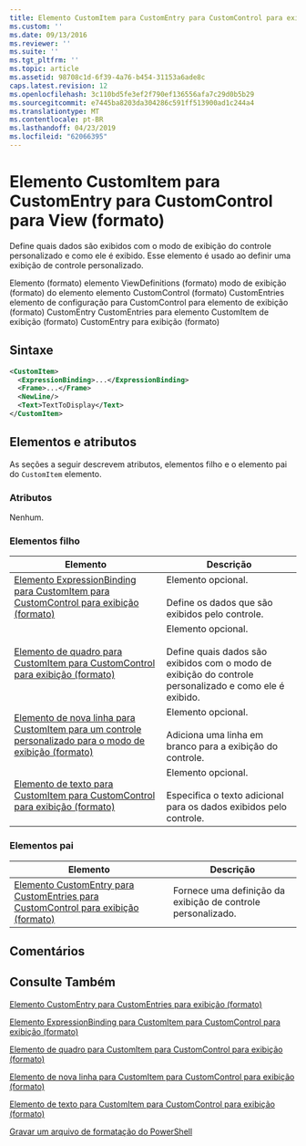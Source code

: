 ```yaml
---
title: Elemento CustomItem para CustomEntry para CustomControl para exibição (formato) | Microsoft Docs
ms.custom: ''
ms.date: 09/13/2016
ms.reviewer: ''
ms.suite: ''
ms.tgt_pltfrm: ''
ms.topic: article
ms.assetid: 98708c1d-6f39-4a76-b454-31153a6ade8c
caps.latest.revision: 12
ms.openlocfilehash: 3c110bd5fe3ef2f790ef136556afa7c29d0b5b29
ms.sourcegitcommit: e7445ba8203da304286c591ff513900ad1c244a4
ms.translationtype: MT
ms.contentlocale: pt-BR
ms.lasthandoff: 04/23/2019
ms.locfileid: "62066395"
---
```

# <a name="customitem-element-for-customentry-for-customcontrol-for-view-format"></a>Elemento CustomItem para CustomEntry para CustomControl para View (formato)

Define quais dados são exibidos com o modo de exibição do controle personalizado e como ele é exibido. Esse elemento é usado ao definir uma exibição de controle personalizado.

Elemento (formato) elemento ViewDefinitions (formato) modo de exibição (formato) do elemento elemento CustomControl (formato) CustomEntries elemento de configuração para CustomControl para elemento de exibição (formato) CustomEntry CustomEntries para elemento CustomItem de exibição (formato) CustomEntry para exibição (formato)

## <a name="syntax"></a>Sintaxe

```xml
<CustomItem>
  <ExpressionBinding>...</ExpressionBinding>
  <Frame>...</Frame>
  <NewLine/>
  <Text>TextToDisplay</Text>
</CustomItem>
```

## <a name="attributes-and-elements"></a>Elementos e atributos

As seções a seguir descrevem atributos, elementos filho e o elemento pai do `CustomItem` elemento.

### <a name="attributes"></a>Atributos

Nenhum.

### <a name="child-elements"></a>Elementos filho

|Elemento|Descrição|
|-------------|-----------------|
|[Elemento ExpressionBinding para CustomItem para CustomControl para exibição (formato)](./expressionbinding-element-for-customitem-for-customcontrol-for-view-format.md)|Elemento opcional.<br /><br /> Define os dados que são exibidos pelo controle.|
|[Elemento de quadro para CustomItem para CustomControl para exibição (formato)](./frame-element-for-customitem-for-customcontrol-for-view-format.md)|Elemento opcional.<br /><br /> Define quais dados são exibidos com o modo de exibição do controle personalizado e como ele é exibido.|
|[Elemento de nova linha para CustomItem para um controle personalizado para o modo de exibição (formato)](./newline-element-for-customitem-for-customcontrol-for-view-format.md)|Elemento opcional.<br /><br /> Adiciona uma linha em branco para a exibição do controle.|
|[Elemento de texto para CustomItem para CustomControl para exibição (formato)](./text-element-for-customitem-for-customview-for-view-format.md)|Elemento opcional.<br /><br /> Especifica o texto adicional para os dados exibidos pelo controle.|

### <a name="parent-elements"></a>Elementos pai

|Elemento|Descrição|
|-------------|-----------------|
|[Elemento CustomEntry para CustomEntries para CustomControl para exibição (formato)](./customentry-element-for-customentries-for-customcontrol-for-view-format.md)|Fornece uma definição da exibição de controle personalizado.|

## <a name="remarks"></a>Comentários

## <a name="see-also"></a>Consulte Também

[Elemento CustomEntry para CustomEntries para exibição (formato)](./customentry-element-for-customentries-for-customcontrol-for-view-format.md)

[Elemento ExpressionBinding para CustomItem para CustomControl para exibição (formato)](./expressionbinding-element-for-customitem-for-customcontrol-for-view-format.md)

[Elemento de quadro para CustomItem para CustomControl para exibição (formato)](./frame-element-for-customitem-for-customcontrol-for-view-format.md)

[Elemento de nova linha para CustomItem para CustomControl para exibição (formato)](./newline-element-for-customitem-for-customcontrol-for-view-format.md)

[Elemento de texto para CustomItem para CustomControl para exibição (formato)](./text-element-for-customitem-for-customview-for-view-format.md)

[Gravar um arquivo de formatação do PowerShell](./writing-a-powershell-formatting-file.md)
